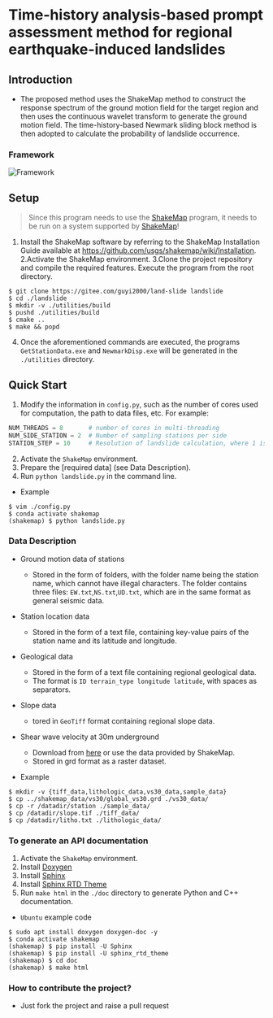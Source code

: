 # Time-history analysis-based prompt assessment method for regional earthquake-induced landslides

## Introduction

- The proposed method uses the ShakeMap method to construct the response spectrum of the ground motion field for the target region and then uses the continuous wavelet transform to generate the ground motion field. The time-history-based Newmark sliding block method is then adopted to calculate the probability of landslide occurrence. 

### Framework

![Framework](./doc/tr_paper.png)



## Setup

> Since this program needs to use the [ShakeMap](https://github.com/usgs/shakemap) program, it needs to be run on a system supported by [ShakeMap](https://github.com/usgs/shakemap)!

1. Install the ShakeMap software by referring to the ShakeMap Installation Guide available at https://github.com/usgs/shakemap/wiki/Installation.
2.Activate the ShakeMap environment.
3.Clone the project repository and compile the required features. Execute the program from the root directory.

```shell
$ git clone https://gitee.com/guyi2000/land-slide landslide
$ cd ./landslide
$ mkdir -v ./utilities/build
$ pushd ./utilities/build
$ cmake ..
$ make && popd
```


4. Once the aforementioned commands are executed, the programs `GetStationData.exe` and `NewmarkDisp.exe` will be generated in the `./utilities` directory.

## Quick Start

 
1. Modify the information in `config.py`, such as the number of cores used for computation, the path to data files, etc. For example:
```python
NUM_THREADS = 8       # number of cores in multi-threading
NUM_SIDE_STATION = 2  # Number of sampling stations per side
STATION_STEP = 10     # Resolution of landslide calculation, where 1 is the highest
```



2. Activate the  `ShakeMap` environment.
3. Prepare the [required data] (see Data Description).
4. Run `python landslide.py` in the command line.

- Example


```shell
$ vim ./config.py
$ conda activate shakemap
(shakemap) $ python landslide.py
```

### Data Description

- Ground motion data of stations
  - Stored in the form of folders, with the folder name being the station name, which cannot have illegal characters. The folder contains three files: `EW.txt`,`NS.txt`,`UD.txt`, which are in the same format as general seismic data.
- Station location data
  - Stored in the form of a text file, containing key-value pairs of the station name and its latitude and longitude.
- Geological data
  - Stored in the form of a text file containing regional geological data.
  - The format is `ID terrain_type longitude latitude`, with spaces as separators.
- Slope data
  - tored in `GeoTiff`  format containing regional slope data.
- Shear wave velocity at 30m underground
  - Download from [here](https://earthquake.usgs.gov/data/vs30/) or use the data provided by ShakeMap.
  - Stored in grd format as a raster dataset.
  
- Example

```shell
$ mkdir -v {tiff_data,lithologic_data,vs30_data,sample_data}
$ cp ../shakemap_data/vs30/global_vs30.grd ./vs30_data/
$ cp -r /datadir/station ./sample_data/
$ cp /datadir/slope.tif ./tiff_data/
$ cp /datadir/litho.txt ./lithologic_data/
```



### To generate an API documentation

1. Activate the `ShakeMap`  environment.
2. Install [Doxygen](https://www.doxygen.nl/index.html)
3. Install [Sphinx](https://www.sphinx-doc.org/en/master/index.html)
4. Install [Sphinx RTD Theme](https://readthedocs.org/)
5. Run `make html` in the `./doc` directory to generate Python and C++ documentation.

- `Ubuntu` example code

```shell
$ sudo apt install doxygen doxygen-doc -y
$ conda activate shakemap
(shakemap) $ pip install -U Sphinx
(shakemap) $ pip install -U sphinx_rtd_theme
(shakemap) $ cd doc
(shakemap) $ make html
```


### How to contribute the project?

- Just fork the project and raise a pull request
